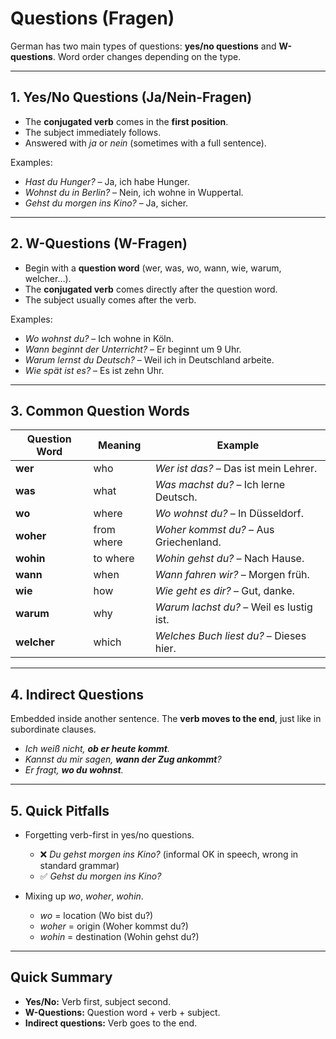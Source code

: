 # Questions (Fragen)

German has two main types of questions: **yes/no questions** and **W-questions**. Word order changes depending on the type.

---

## 1. Yes/No Questions (Ja/Nein-Fragen)

* The **conjugated verb** comes in the **first position**.
* The subject immediately follows.
* Answered with *ja* or *nein* (sometimes with a full sentence).

Examples:

* *Hast du Hunger?* – Ja, ich habe Hunger.
* *Wohnst du in Berlin?* – Nein, ich wohne in Wuppertal.
* *Gehst du morgen ins Kino?* – Ja, sicher.

---

## 2. W-Questions (W-Fragen)

* Begin with a **question word** (wer, was, wo, wann, wie, warum, welcher…).
* The **conjugated verb** comes directly after the question word.
* The subject usually comes after the verb.

Examples:

* *Wo wohnst du?* – Ich wohne in Köln.
* *Wann beginnt der Unterricht?* – Er beginnt um 9 Uhr.
* *Warum lernst du Deutsch?* – Weil ich in Deutschland arbeite.
* *Wie spät ist es?* – Es ist zehn Uhr.

---

## 3. Common Question Words

| Question Word | Meaning    | Example                                  |
| ------------- | ---------- | ---------------------------------------- |
| **wer**       | who        | *Wer ist das?* – Das ist mein Lehrer.    |
| **was**       | what       | *Was machst du?* – Ich lerne Deutsch.    |
| **wo**        | where      | *Wo wohnst du?* – In Düsseldorf.         |
| **woher**     | from where | *Woher kommst du?* – Aus Griechenland.   |
| **wohin**     | to where   | *Wohin gehst du?* – Nach Hause.          |
| **wann**      | when       | *Wann fahren wir?* – Morgen früh.        |
| **wie**       | how        | *Wie geht es dir?* – Gut, danke.         |
| **warum**     | why        | *Warum lachst du?* – Weil es lustig ist. |
| **welcher**   | which      | *Welches Buch liest du?* – Dieses hier.  |

---

## 4. Indirect Questions

Embedded inside another sentence. The **verb moves to the end**, just like in subordinate clauses.

* *Ich weiß nicht, **ob er heute kommt**.*
* *Kannst du mir sagen, **wann der Zug ankommt**?*
* *Er fragt, **wo du wohnst**.*

---

## 5. Quick Pitfalls

* Forgetting verb-first in yes/no questions.

  * ❌ *Du gehst morgen ins Kino?* (informal OK in speech, wrong in standard grammar)
  * ✅ *Gehst du morgen ins Kino?*
* Mixing up *wo*, *woher*, *wohin*.

  * *wo* = location (Wo bist du?)
  * *woher* = origin (Woher kommst du?)
  * *wohin* = destination (Wohin gehst du?)

---

## Quick Summary

* **Yes/No:** Verb first, subject second.
* **W-Questions:** Question word + verb + subject.
* **Indirect questions:** Verb goes to the end.